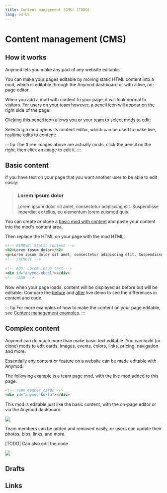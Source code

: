 ```yaml
---
title: Content management (CMS) [TODO]
lang: en-US
---
```


# Content management (CMS)

## How it works

Anymod lets you make any part of any website editable.

You can make your pages editable by moving static HTML content into a mod, which is editable through the Anymod dashboard or with a live, on-page editor.

When you add a mod with content to your page, it will look normal to visitors. For users on your team however, a pencil icon will appear on the right side of the page:

<!-- [Sandbox] Image CMS-01 -->
<mod :mod-key="'bbdbd'"/>

Clicking this pencil icon allows you or your team to select mods to edit:

<!-- [Sandbox] Image CMS-02 -->
<mod :mod-key="'rbnba'"/>

Selecting a mod opens its content editor, which can be used to make live, realtime edits to content:

<!-- [Sandbox] Image CMS-03 -->
<mod :mod-key="'ooloa'"/>

::: tip
The three images above are actually mods: click the pencil <sandbox-inline/> on the right, then click an image to edit it.
:::

## Basic content

If you have text on your page that you want another user to be able to edit easily:

<blockquote style="color:#333">
  <h3>Lorem ipsum dolor</h3>
  <p>
    Lorem ipsum dolor sit amet, consectetur adipiscing elit. Suspendisse imperdiet ex tellus, eu elementum lorem euismod quis.
  </p>
</blockquote>

You can create or clone a [basic mod with content](https://anymod.com/mod/nbdal/content) and paste your content into the mod's content area.

Then replace the HTML on your page with the mod HTML:

```html
<!-- REMOVE: Static content -->
<h2>Lorem ipsum dolor</h2>
<p>Lorem ipsum dolor sit amet, consectetur adipiscing elit. Suspendisse imperdiet ex tellus, eu elementum lorem euismod quis.</p>
<!-- /REMOVE -->

<!-- ADD: Lorem ipsum text -->
<div id="anymod-nbdal"></div>
<!-- /ADD -->
```

Now when your page loads, content will be displayed as before but will be editable.  Compare the [before](/live-demos/cms-before.html) and [after](/live-demos/cms-after.html) live demo to see the differences in content and code.

::: tip
For more examples of how to make the content on your page editable, see [Content management examples](/examples/#content-management).
:::

## Complex content

Anymod can do much more than make basic text editable. You can build (or clone) mods to edit cards, images, events, colors, links, pricing, navigation and more.

Essentially any content or feature on a website can be made editable with Anymod.

The following example is a [team page mod](https://anymod.com/mod/kokla), with the live mod added to this page:

```html
<!-- Team member cards -->
<div id="anymod-kokla"></div>
```

<mod :mod-key="'kokla'"/>

This mod is editable just like the basic content, with the on-page editor or via the Anymod dashboard:

<img src="https://res.cloudinary.com/component/image/upload/v1537498106/cms-06_q3oyyo.png">

Team members can be added and removed easily, or users can update their photos, bios, links, and more.

[TODO] Can also edit the code

<img src="https://res.cloudinary.com/component/image/upload/v1537498566/cms-07_qgxqlu.png">

## Drafts

## Links